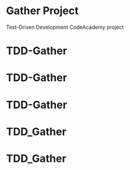 # Gather Project 

Test-Driven Development CodeAcademy project
# TDD-Gather
# TDD-Gather
# TDD-Gather
# TDD_Gather
# TDD_Gather
